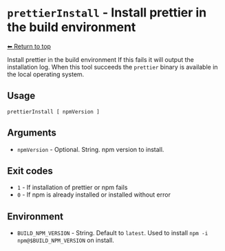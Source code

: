 
# `prettierInstall` - Install prettier in the build environment

[⬅ Return to top](index.md)

Install prettier in the build environment
If this fails it will output the installation log.
When this tool succeeds the `prettier` binary is available in the local operating system.

## Usage

    prettierInstall [ npmVersion ]

## Arguments

- `npmVersion` - Optional. String. npm version to install.

## Exit codes

- `1` - If installation of prettier or npm fails
- `0` - If npm is already installed or installed without error

## Environment

- `BUILD_NPM_VERSION` - String. Default to `latest`. Used to install `npm -i npm@$BUILD_NPM_VERSION` on install.
